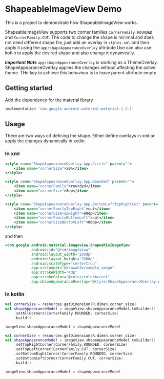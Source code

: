 # ShapeableImageView Demo

This is a project to demonstrate how ShapeableImageView works.

ShapeableImageView supports two corner families `CornerFamily.ROUNDED` and `CornerFamily.CUT`. 
The code to change the shape is minimal and does not need different shape file, just add an overlay in `styles.xml` and then apply it using the `app:shapeAppearanceOverlay` attribute
Use can also use kotlin to apply the desired shape and also change it dynamically.

***Important Note*** `app:shapeAppearanceOverlay` is working as a ThemeOverlay. ShapeAppearanceOverlay applies the changes without affecting the active theme.
THe key to achieve this behaviour is to leave parent attribute empty

## Getting started
Add the dependency for the material library

```groovy
implementation 'com.google.android.material:material:1.2.1'
```

## Usage

There are two ways oif defining the shape. Either define overlays in xml or apply the changes dynamically in kotlin.

### In xml
```xml
<style name="ShapeAppearanceOverlay.App.Circle" parent="">
    <item name="cornerSize">50%</item>
</style>

<style name="ShapeAppearanceOverlay.App.Rounded" parent="">
    <item name="cornerFamily">rounded</item>
    <item name="cornerSize">8dp</item>
</style>

<style name="ShapeAppearanceOverlay.App.BottomLeftTopRightCut" parent="">
    <item name="cornerFamilyTopRight">cut</item>
    <item name="cornerSizeTopRight">80dp</item>
    <item name="cornerFamilyBottomLeft">cut</item>
    <item name="cornerSizeBottomLeft">80dp</item>
</style>
```
and then 
```xml
<com.google.android.material.imageview.ShapeableImageView
            android:id="@+id/imageView"
            android:layout_width="200dp"
            android:layout_height="200dp"
            android:scaleType="centerCrop"
            app:srcCompat="@drawable/sample_image"
            app:strokeWidth="4dp"
            app:strokeColor="@color/colorAccent"
            app:shapeAppearanceOverlay="@style/ShapeAppearanceOverlay.App.Circle" />
```

### In kotlin
```kotlin
val cornerSize = resources.getDimension(R.dimen.corner_size)
val shapeAppearanceModel = imageView.shapeAppearanceModel.toBuilder()
    .setAllCorners(CornerFamily.ROUNDED, cornerSize)
    .build()

imageView.shapeAppearanceModel = shapeAppearanceModel

val cornerSize = resources.getDimension(R.dimen.corner_size)
val shapeAppearanceModel = imageView.shapeAppearanceModel.toBuilder()
    .setTopRightCorner(CornerFamily.ROUNDED, cornerSize)
    .setTopLeftCorner(CornerFamily.CUT, cornerSize)
    .setBottomRightCorner(CornerFamily.ROUNDED, cornerSize)
    .setBottomLeftCorner(CornerFamily.CUT, cornerSize)
    .build()

imageView.shapeAppearanceModel = shapeAppearanceModel
```



